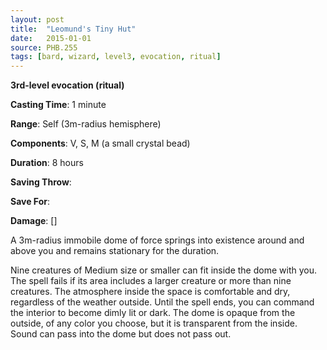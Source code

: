 ```yaml
---
layout: post
title:  "Leomund's Tiny Hut"
date:   2015-01-01
source: PHB.255
tags: [bard, wizard, level3, evocation, ritual]
---
```


**3rd-level evocation (ritual)**

**Casting Time**: 1 minute

**Range**: Self (3m-radius hemisphere)

**Components**: V, S, M (a small crystal bead)

**Duration**: 8 hours

**Saving Throw**:

**Save For**:

**Damage**: []

A 3m-radius immobile dome of force springs into existence around and above you and remains stationary for the duration.

Nine creatures of Medium size or smaller can fit inside the dome with you. The spell fails if its area includes a larger creature or more than nine creatures. The atmosphere inside the space is comfortable and dry, regardless of the weather outside. Until the spell ends, you can command the interior to become dimly lit or dark. The dome is opaque from the outside, of any color you choose, but it is transparent from the inside. Sound can pass into the dome but does not pass out.
